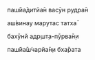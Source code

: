 паш́йа̄дитйа̄н васӯн рудра̄н

аш́винау марутас татха̄

бахӯнй адр̣шт̣а-пӯрва̄н̣и

паш́йа̄ш́чарйа̄н̣и бха̄рата